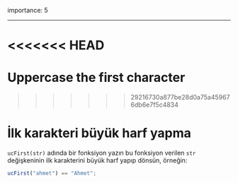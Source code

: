 importance: 5

---

<<<<<<< HEAD
=======
# Uppercase the first character
>>>>>>> 29216730a877be28d0a75a459676db6e7f5c4834

# İlk karakteri büyük harf yapma

`ucFirst(str)` adında bir fonksiyon yazın bu fonksiyon verilen `str` değişkeninin ilk karakterini büyük harf yapıp dönsün, örneğin:

```js
ucFirst("ahmet") == "Ahmet";
```

